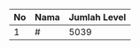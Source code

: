 | No | Nama            | Jumlah Level |
|----|-----------------|--------------|
| 1  | #    |    5039        |

